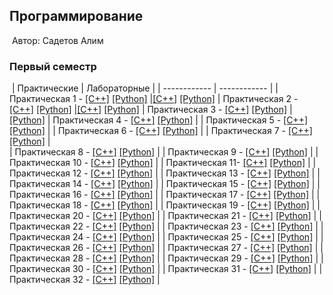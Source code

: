 ## Программирование
​
Автор: Садетов Алим
​
### Первый семестр
​
| Практические | Лабораторные |
| ------------ | ------------ |
| Практическая 1 - [[C++]](https://github.com/alimsadetov/Programming/tree/master/Practice/01/c%2B%2B/) [[Python]](https://github.com/alimsadetov/Programming/tree/master/Practice/01/python/) |[[C++]](https://github.com/alimsadetov/Programming/tree/master/Lab/01/c%2B%2B/) [[Python]](https://github.com/alimsadetov/Programming/tree/master/Lab/01/python/) 
| Практическая 2 - [[C++]](https://github.com/alimsadetov/Programming/tree/master/Practice/02/c%2B%2B/) [[Python]](https://github.com/alimsadetov/Programming/tree/master/Practice/02/python/) |[[C++]](https://github.com/alimsadetov/Programming/tree/master/Lab/02/C%2B%2B) [[Python]](https://github.com/alimsadetov/Programming/tree/master/Lab/02/Python) 
| Практическая 3 - [[C++]](https://github.com/alimsadetov/Programming/tree/master/Practice/03/c%2B%2B/) [[Python]](https://github.com/alimsadetov/Programming/tree/master/Practice/03/python/) |[[Python]](https://github.com/alimsadetov/Programming/tree/master/Lab/03)
| Практическая 4 - [[C++]](https://github.com/alimsadetov/Programming/tree/master/Practice/04/c%2B%2B/) [[Python]](https://github.com/alimsadetov/Programming/tree/master/Practice/04/python/) | 
| Практическая 5 - [[C++]](https://github.com/alimsadetov/Programming/tree/master/Practice/05/c%2B%2B/) [[Python]](https://github.com/alimsadetov/Programming/tree/master/Practice/05/python/) | 
| Практическая 6 - [[C++]](https://github.com/alimsadetov/Programming/tree/master/Practice/06/c%2B%2B/) [[Python]](https://github.com/alimsadetov/Programming/tree/master/Practice/06/python/) | 
| Практическая 7 - [[C++]](https://github.com/alimsadetov/Programming/tree/master/Practice/07/c%2B%2B/) [[Python]](https://github.com/alimsadetov/Programming/tree/master/Practice/07/python/) |  
| Практическая 8 - [[C++]](https://github.com/alimsadetov/Programming/tree/master/Practice/08/c%2B%2B/) [[Python]](https://github.com/alimsadetov/Programming/tree/master/Practice/08/python/) | 
| Практическая 9 - [[C++]](https://github.com/alimsadetov/Programming/tree/master/Practice/09/c%2B%2B/) [[Python]](https://github.com/alimsadetov/Programming/tree/master/Practice/09/python/) | 
| Практическая 10 - [[C++]](https://github.com/alimsadetov/Programming/tree/master/Practice/10/c%2B%2B/) [[Python]](https://github.com/alimsadetov/Programming/tree/master/Practice/10/python/) | 
| Практическая 11- [[C++]](https://github.com/alimsadetov/Programming/tree/master/Practice/11/c%2B%2B/) [[Python]](https://github.com/alimsadetov/Programming/tree/master/Practice/11/python/) | 
| Практическая 12 - [[C++]](https://github.com/alimsadetov/Programming/tree/master/Practice/12/c%2B%2B/) [[Python]](https://github.com/alimsadetov/Programming/tree/master/Practice/12/python/) | 
| Практическая 13 - [[C++]](https://github.com/alimsadetov/Programming/tree/master/Practice/13/c%2B%2B/) [[Python]](https://github.com/alimsadetov/Programming/tree/master/Practice/13/python/) | 
| Практическая 14 - [[C++]](https://github.com/alimsadetov/Programming/tree/master/Practice/14/c%2B%2B/) [[Python]](https://github.com/alimsadetov/Programming/tree/master/Practice/14/python/) | 
| Практическая 15 - [[C++]](https://github.com/alimsadetov/Programming/tree/master/Practice/15/c%2B%2B/) [[Python]](https://github.com/alimsadetov/Programming/tree/master/Practice/15/python/) |
| Практическая 16 - [[C++]](https://github.com/alimsadetov/Programming/tree/master/Practice/16/c%2B%2B/) [[Python]](https://github.com/alimsadetov/Programming/tree/master/Practice/16/python/) |
| Практическая 17 - [[C++]](https://github.com/alimsadetov/Programming/tree/master/Practice/17/c%2B%2B/) [[Python]](https://github.com/alimsadetov/Programming/tree/master/Practice/17/python/) |
| Практическая 18 - [[C++]](https://github.com/alimsadetov/Programming/tree/master/Practice/18/c%2B%2B/) [[Python]](https://github.com/alimsadetov/Programming/tree/master/Practice/18/python/) |
| Практическая 19 - [[C++]](https://github.com/alimsadetov/Programming/tree/master/Practice/19/c%2B%2B/) [[Python]](https://github.com/alimsadetov/Programming/tree/master/Practice/19/python/) |
| Практическая 20 - [[C++]](https://github.com/alimsadetov/Programming/tree/master/Practice/20/c%2B%2B/) [[Python]](https://github.com/alimsadetov/Programming/tree/master/Practice/20/python/) |
| Практическая 21 - [[C++]](https://github.com/alimsadetov/Programming/tree/master/Practice/21/c%2B%2B/) [[Python]](https://github.com/alimsadetov/Programming/tree/master/Practice/21/python/) |
| Практическая 22 - [[C++]](https://github.com/alimsadetov/Programming/tree/master/Practice/22/c%2B%2B/) [[Python]](https://github.com/alimsadetov/Programming/tree/master/Practice/22/python/) |
| Практическая 23 - [[C++]](https://github.com/alimsadetov/Programming/tree/master/Practice/23/c%2B%2B/) [[Python]](https://github.com/alimsadetov/Programming/tree/master/Practice/23/python/) |
| Практическая 24 - [[C++]](https://github.com/alimsadetov/Programming/tree/master/Practice/24/c%2B%2B/) [[Python]](https://github.com/alimsadetov/Programming/tree/master/Practice/24/python/) |
| Практическая 25 - [[C++]](https://github.com/alimsadetov/Programming/tree/master/Practice/25/c%2B%2B/) [[Python]](https://github.com/alimsadetov/Programming/tree/master/Practice/25/python/) |
| Практическая 26 - [[C++]](https://github.com/alimsadetov/Programming/tree/master/Practice/26/c%2B%2B/) [[Python]](https://github.com/alimsadetov/Programming/tree/master/Practice/26/python/) |
| Практическая 27 - [[C++]](https://github.com/alimsadetov/Programming/tree/master/Practice/27/c%2B%2B/) [[Python]](https://github.com/alimsadetov/Programming/tree/master/Practice/27/python/) |
| Практическая 28 - [[C++]](https://github.com/alimsadetov/Programming/tree/master/Practice/28/c%2B%2B/) [[Python]](https://github.com/alimsadetov/Programming/tree/master/Practice/28/python/) |
| Практическая 29 - [[C++]](https://github.com/alimsadetov/Programming/tree/master/Practice/29/c%2B%2B/) [[Python]](https://github.com/alimsadetov/Programming/tree/master/Practice/29/python/) |
| Практическая 30 - [[C++]](https://github.com/alimsadetov/Programming/tree/master/Practice/30/c%2B%2B/) [[Python]](https://github.com/alimsadetov/Programming/tree/master/Practice/30/python/) |
| Практическая 31 - [[C++]](https://github.com/alimsadetov/Programming/tree/master/Practice/31/c%2B%2B/) [[Python]](https://github.com/alimsadetov/Programming/tree/master/Practice/31/python/) |
| Практическая 32 - [[C++]](https://github.com/alimsadetov/Programming/tree/master/Practice/32/c%2B%2B/) [[Python]](https://github.com/alimsadetov/Programming/tree/master/Practice/32/python/) |
